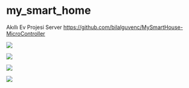 # my_smart_home

Akıllı Ev Projesi Server
https://github.com/bilalguvenc/MySmartHouse-MicroController

![](https://github.com/beyzabuyuk/AkilliEvim-ClientApp/blob/master/Ekran%20G%C3%B6r%C3%BCnt%C3%BCleri/Screenshot_1613322938.png?raw=true)

![](https://github.com/beyzabuyuk/AkilliEvim-ClientApp/blob/master/Ekran%20G%C3%B6r%C3%BCnt%C3%BCleri/Screenshot_1613322949.png?raw=true)

![](https://github.com/beyzabuyuk/AkilliEvim-ClientApp/blob/master/Ekran%20G%C3%B6r%C3%BCnt%C3%BCleri/Screenshot_1613322957.png?raw=true)

![](https://github.com/beyzabuyuk/AkilliEvim-ClientApp/blob/master/Ekran%20G%C3%B6r%C3%BCnt%C3%BCleri/Screenshot_1613322969.png?raw=true)
